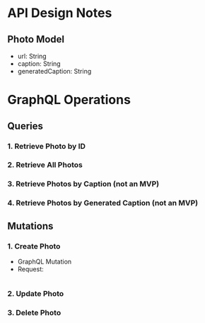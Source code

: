 # API Design Notes

## Photo Model

- url: String
- caption: String
- generatedCaption: String

# GraphQL Operations

## Queries

### 1. Retrieve Photo by ID

### 2. Retrieve All Photos

### 3. Retrieve Photos by Caption (not an MVP)

### 4. Retrieve Photos by Generated Caption (not an MVP)

## Mutations

### 1. Create Photo

- GraphQL Mutation
- Request:

```

```

### 2. Update Photo

### 3. Delete Photo
